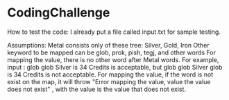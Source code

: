 # CodingChallenge
How to test the code:
I already put a file called input.txt for sample testing.

Assumptions:
Metal consists only of these tree: Silver, Gold, Iron
Other keyword to be mapped can be glob, prok, pish, tegj, and other words
For mapping the value, there is no other word after Metal words.
For example, input : glob glob Silver is 34 Credits is acceptable, but glob glob Silver glob is 34 Credits is not acceptable.
For mapping the value, if the word is not exist on the map, it will throw 
"Error mapping the value, value the value does not exist" , with the value is the value that does not exist.
